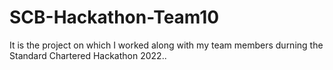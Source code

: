 # SCB-Hackathon-Team10
It is the project on which I worked along with my team members durning the Standard Chartered Hackathon 2022..
